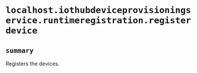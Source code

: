 # `localhost.iothubdeviceprovisioningservice.runtimeregistration.registerdevice`

## `summary`
Registers the devices.


